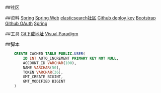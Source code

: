 ##社区

##资料
[Spring](https://spring.io/guides)
[Spring Web](https://spring.io/guides/gs/serving-web-content/)
[elasticsearch社区](https://elasticsearch.cn/explore)
[Github deploy key](https://developer.github.com/v3/guides/managing-deploy-keys/#deploy-keys)
[Bootstrap](https://develop.github.com/apps/buiding-oauth-apps/creating-an-oauth-app/)
[Github OAuth](https://developer.github.com/apps/building-oauth-apps/)
[Spring](https://docs.spring.io/spring/docs/current/spring-framework-reference/data-access.html#spring-data-tier)

##工具
[Git下载地址](https://git-scm.com/download)
[Visual Paradigm](https://www.visual-paradigm.com)

##脚本
```sql
    CREATE CACHED TABLE PUBLIC.USER(
        ID INT AUTO_INCREMENT PRIMARY KEY NOT NULL,
        ACCOUNT_ID VARCHAR(100),
        NAME VARCHAR(50),
        TOKEN VARCHAR(36),
        GMT_CREATE BIGINT,
        GMT_MODIFIED BIGINT
    )
    

```